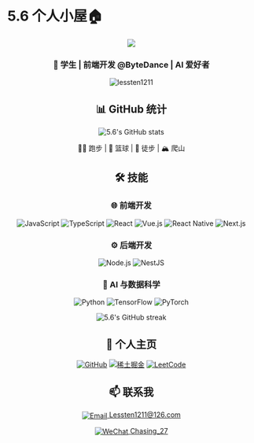 <h1>5.6 个人小屋🏠</h1>
<div align="center">
  <img src="https://readme-typing-svg.herokuapp.com/?lines=Hello,+I'm+5.6!;Welcome+to+my+GitHub+profile!&center=true&size=30">
</div>

<h3 align="center">🚀 学生 | 前端开发 @ByteDance | AI 爱好者</h3>

<p align="center">
  <img src="https://komarev.com/ghpvc/?username=lessten1211&label=Profile%20views&color=0e75b6&style=flat" alt="lessten1211" />
</p>

<h2 align="center">📊 GitHub 统计</h2>

<p align="center">
  <img src="https://github-readme-stats.vercel.app/api?username=lessten1211&show_icons=true&theme=radical" alt="5.6's GitHub stats" />
</p>

<div align="center">
  
  🏃‍♂️ 跑步 | 🏀  篮球 | 🥾 徒步 | 🏔️ 爬山
  
</div>

<h2 align="center">🛠️ 技能</h2>

<h3 align="center">🌐 前端开发</h3>
<p align="center">
  <img src="https://img.shields.io/badge/JavaScript-F7DF1E?style=for-the-badge&logo=javascript&logoColor=black" alt="JavaScript" />
  <img src="https://img.shields.io/badge/TypeScript-007ACC?style=for-the-badge&logo=typescript&logoColor=white" alt="TypeScript" />
  <img src="https://img.shields.io/badge/React-20232A?style=for-the-badge&logo=react&logoColor=61DAFB" alt="React" />
  <img src="https://img.shields.io/badge/Vue.js-35495E?style=for-the-badge&logo=vue.js&logoColor=4FC08D" alt="Vue.js" />
  <img src="https://img.shields.io/badge/React_Native-20232A?style=for-the-badge&logo=react&logoColor=61DAFB" alt="React Native" />
  <img src="https://img.shields.io/badge/Next.js-000000?style=for-the-badge&logo=next.js&logoColor=white" alt="Next.js" />
</p>

<h3 align="center">⚙️ 后端开发</h3>
<p align="center">
  <img src="https://img.shields.io/badge/Node.js-43853D?style=for-the-badge&logo=node.js&logoColor=white" alt="Node.js" />
  <img src="https://img.shields.io/badge/NestJS-E0234E?style=for-the-badge&logo=nestjs&logoColor=white" alt="NestJS" />
</p>

<h3 align="center">🤖 AI 与数据科学</h3>
<p align="center">
  <img src="https://img.shields.io/badge/Python-3776AB?style=for-the-badge&logo=python&logoColor=white" alt="Python" />
  <img src="https://img.shields.io/badge/TensorFlow-FF6F00?style=for-the-badge&logo=tensorflow&logoColor=white" alt="TensorFlow" />
  <img src="https://img.shields.io/badge/PyTorch-EE4C2C?style=for-the-badge&logo=pytorch&logoColor=white" alt="PyTorch" />
</p>

<p align="center">
  <img src="https://github-readme-streak-stats.herokuapp.com/?user=lessten1211&theme=radical" alt="5.6's GitHub streak" />
</p>

<h2 align="center">🔗 个人主页</h2>

<p align="center">
  <a href="https://github.com/lessten1211" target="_blank"><img src="https://img.shields.io/badge/GitHub-100000?style=for-the-badge&logo=github&logoColor=white" alt="GitHub" /></a>
  <a href="https://juejin.cn/user/2975757420726467" target="_blank"><img src="https://img.shields.io/badge/稀土掘金-007FFF?style=for-the-badge&logo=juejin&logoColor=white" alt="稀土掘金" /></a>
  <a href="https://leetcode.cn/u/aeaeaeaeaeaeaeaeaeaeaeaeaeaeaeaeaeae/" target="_blank"><img src="https://img.shields.io/badge/LeetCode-FFA116?style=for-the-badge&logo=leetcode&logoColor=black" alt="LeetCode" /></a>
</p>

<h2 align="center">📫 联系我</h2>

<p align="center">
  <a href="mailto:Lessten1211@126.com">
    <img src="https://img.shields.io/badge/Email：  Lessten1211@126.com-D14836?style=for-the-badge&logo=gmail&logoColor=white" alt="Email" style="vertical-align: middle;" />
    <span>Lessten1211@126.com</span>
  </a>
</p>

<p align="center">
  <a href="#">
    <img src="https://img.shields.io/badge/WeChat：  Chasing_27-07C160?style=for-the-badge&logo=wechat&logoColor=white" alt="WeChat" style="vertical-align: middle;" />
    <span>Chasing_27</span>
  </a>
</p>
